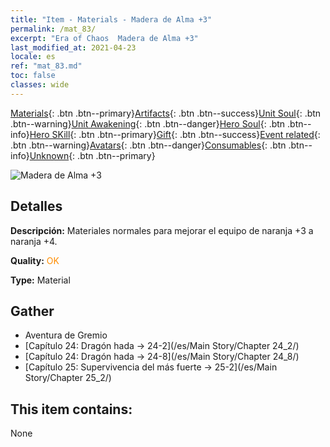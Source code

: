 ```yaml
---
title: "Item - Materials - Madera de Alma +3"
permalink: /mat_83/
excerpt: "Era of Chaos  Madera de Alma +3"
last_modified_at: 2021-04-23
locale: es
ref: "mat_83.md"
toc: false
classes: wide
---
```

 [Materials](/ItemsES/){: .btn .btn--primary}[Artifacts](/ItemsES/Artifacts/){: .btn .btn--success}[Unit Soul](/ItemsES/UnitSoul/){: .btn .btn--warning}[Unit Awakening](/ItemsES/UnitAwakening/){: .btn .btn--danger}[Hero Soul](/ItemsES/HeroSoul/){: .btn .btn--info}[Hero SKill](/ItemsES/HeroSkill/){: .btn .btn--primary}[Gift](/ItemsES/Gift/){: .btn .btn--success}[Event related](/ItemsES/Events/){: .btn .btn--warning}[Avatars](/ItemsES/Avatars/){: .btn .btn--danger}[Consumables](/ItemsES/Consumables/){: .btn .btn--info}[Unknown](/ItemsES/Unknown/){: .btn .btn--primary}

 ![Madera de Alma +3](/images/t/i_cailiao_mucai3.png)

## Detalles
 **Descripción:** Materiales normales para mejorar el equipo de naranja +3 a naranja +4.

 **Quality:** <span style="color: #FF8C00">OK</span>

 **Type:** Material

## Gather

*    Aventura de Gremio 
*    [Capítulo 24: Dragón hada -> 24-2](/es/Main Story/Chapter 24_2/) 
*    [Capítulo 24: Dragón hada -> 24-8](/es/Main Story/Chapter 24_8/) 
*    [Capítulo 25: Supervivencia del más fuerte -> 25-2](/es/Main Story/Chapter 25_2/) 

## This item contains:

  None

